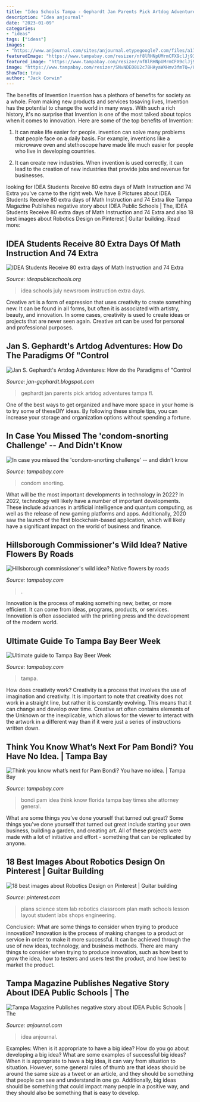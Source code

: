 ```yaml
---
title: "Idea Schools Tampa - Gephardt Jan Parents Pick Artdog Adventures Tampa Fl"
description: "Idea anjournal"
date: "2023-01-09"
categories:
- "ideas"
tags: ["ideas"]
images:
- "https://www.anjournal.com/sites/anjournal.etypegoogle7.com/files/a17c3278b2_Pc0010300.jpg"
featuredImage: "https://www.tampabay.com/resizer/nf8lRHNpUMrmCFX9clJj933zyGA=/900x0/smart/filters:quality(60)/s3.amazonaws.com/arc-wordpress-client-uploads/tbt/wp-content/uploads/2018/05/17201931/bondi.jpg"
featured_image: "https://www.tampabay.com/resizer/nf8lRHNpUMrmCFX9clJj933zyGA=/900x0/smart/filters:quality(60)/s3.amazonaws.com/arc-wordpress-client-uploads/tbt/wp-content/uploads/2018/05/17201931/bondi.jpg"
image: "https://www.tampabay.com/resizer/SNvNDEO8U2c78HAyaWXHmv3fmTQ=/800x450/smart/arc-anglerfish-arc2-prod-tbt.s3.amazonaws.com/public/LHXBB7XDWEI6TPHKIBWI6S7HAY.jpg"
ShowToc: true
author: "Jack Corwin"
---
```



The benefits of Invention
Invention has a plethora of benefits for society as a whole. From making new products and services tosaving lives, Invention has the potential to change the world in many ways. With such a rich history, it's no surprise that Invention is one of the most talked about topics when it comes to innovation. Here are some of the top benefits of Invention: 
1. It can make life easier for people. invention can solve many problems that people face on a daily basis. For example, inventions like a microwave oven and stethoscope have made life much easier for people who live in developing countries.

2. It can create new industries. When invention is used correctly, it can lead to the creation of new industries that provide jobs and revenue for businesses.

	

		
looking for IDEA Students Receive 80 extra days of Math Instruction and 74 Extra you've came to the right web. We have 8 Pictures about IDEA Students Receive 80 extra days of Math Instruction and 74 Extra like Tampa Magazine Publishes negative story about IDEA Public Schools | The, IDEA Students Receive 80 extra days of Math Instruction and 74 Extra and also 18 best images about Robotics Design on Pinterest | Guitar building. Read more:
		
    
## IDEA Students Receive 80 Extra Days Of Math Instruction And 74 Extra

<img loading=lazy src="http://c8ca6e5e43a19f2300e1-04b090f30fff5ccebaaf0de9c3c9c18a.r54.cf1.rackcdn.com/CREDO_170727_141844.jpg" onerror="this.onerror=null;this.src='https://tse1.mm.bing.net/th?id=OIP.ODjMU0MpNN0KifYllNR26AHaE8&amp;pid=15.1';" alt="IDEA Students Receive 80 extra days of Math Instruction and 74 Extra">

_Source: ideapublicschools.org_

>idea schools july newsroom instruction extra days. 

	

Creative art is a form of expression that uses creativity to create something new. It can be found in all forms, but often it is associated with artistry, beauty, and innovation. In some cases, creativity is used to create ideas or projects that are never seen again. Creative art can be used for personal and professional purposes.

    
## Jan S. Gephardt&#039;s Artdog Adventures: How Do The Paradigms Of &quot;Control

<img loading=lazy src="http://1.bp.blogspot.com/-Gm_WCxFHz1I/TbOa7GXRZLI/AAAAAAAAAPc/EcUY7V5wddc/s1600/TBO+Life+school-pick-up-cars-kids-parents.jpeg" onerror="this.onerror=null;this.src='https://tse2.mm.bing.net/th?id=OIP.sRd4_biAjy6JG18NPdfo0gHaKa&amp;pid=15.1';" alt="Jan S. Gephardt&#039;s Artdog Adventures: How do the Paradigms of &quot;Control">

_Source: jan-gephardt.blogspot.com_

>gephardt jan parents pick artdog adventures tampa fl. 

	

One of the best ways to get organized and have more space in your home is to try some of theseDIY ideas. By following these simple tips, you can increase your storage and organization options without spending a fortune.

    
## In Case You Missed The &#039;condom-snorting Challenge&#039; -- And Didn&#039;t Know

<img loading=lazy src="https://www.tampabay.com/resizer/UAhdSyipQUWAY_vB_tqHbLIB3yI=/800x450/smart/arc-anglerfish-arc2-prod-tbt.s3.amazonaws.com/public/NCKSJEGEREI6TKTRIBWI6S7HAY.jpg" onerror="this.onerror=null;this.src='https://tse2.mm.bing.net/th?id=OIP.lSRHPu1R6bM48ZOrp_EB5gHaEK&amp;pid=15.1';" alt="In case you missed the &#039;condom-snorting challenge&#039; -- and didn&#039;t know">

_Source: tampabay.com_

>condom snorting. 

	

What will be the most important developments in technology in 2022?
In 2022, technology will likely have a number of important developments. These include advances in artificial intelligence and quantum computing, as well as the release of new gaming platforms and apps. Additionally, 2020 saw the launch of the first blockchain-based application, which will likely have a significant impact on the world of business and finance.

    
## Hillsborough Commissioner&#039;s Wild Idea? Native Flowers By Roads

<img loading=lazy src="https://www.tampabay.com/resizer/34Z2qo19TF65ezsOKeyA8HNpmbw=/800x450/smart/arc-anglerfish-arc2-prod-tbt.s3.amazonaws.com/public/OHRQMZGKCII6TODGIBWI6S7HAY.jpg" onerror="this.onerror=null;this.src='https://tse1.mm.bing.net/th?id=OIP.HNhIQK1NoAfHAZ2MVbTYQAHaEK&amp;pid=15.1';" alt="Hillsborough commissioner&#039;s wild idea? Native flowers by roads">

_Source: tampabay.com_

>. 

	

Innovation is the process of making something new, better, or more efficient. It can come from ideas, programs, products, or services. Innovation is often associated with the printing press and the development of the modern world.

    
## Ultimate Guide To Tampa Bay Beer Week

<img loading=lazy src="https://www.tampabay.com/resizer/SNvNDEO8U2c78HAyaWXHmv3fmTQ=/800x450/smart/arc-anglerfish-arc2-prod-tbt.s3.amazonaws.com/public/LHXBB7XDWEI6TPHKIBWI6S7HAY.jpg" onerror="this.onerror=null;this.src='https://tse3.mm.bing.net/th?id=OIP.-ghpQQnsfJSwCVtiz0EuFAHaEK&amp;pid=15.1';" alt="Ultimate guide to Tampa Bay Beer Week">

_Source: tampabay.com_

>tampa. 

	

How does creativity work?
Creativity is a process that involves the use of imagination and creativity. It is important to note that creativity does not work in a straight line, but rather it is constantly evolving. This means that it can change and develop over time. Creative art often contains elements of the Unknown or the inexplicable, which allows for the viewer to interact with the artwork in a different way than if it were just a series of instructions written down.

    
## Think You Know What’s Next For Pam Bondi? You Have No Idea. | Tampa Bay

<img loading=lazy src="https://www.tampabay.com/resizer/nf8lRHNpUMrmCFX9clJj933zyGA=/900x0/smart/filters:quality(60)/s3.amazonaws.com/arc-wordpress-client-uploads/tbt/wp-content/uploads/2018/05/17201931/bondi.jpg" onerror="this.onerror=null;this.src='https://tse2.mm.bing.net/th?id=OIP.Z1EnjkM0kEa6JkmUH6fDIgHaE7&amp;pid=15.1';" alt="Think you know what’s next for Pam Bondi? You have no idea. | Tampa Bay">

_Source: tampabay.com_

>bondi pam idea think know florida tampa bay times she attorney general. 

	

What are some things you’ve done yourself that turned out great?
Some things you've done yourself that turned out great include starting your own business, building a garden, and creating art. All of these projects were made with a lot of initiative and effort - something that can be replicated by anyone.

    
## 18 Best Images About Robotics Design On Pinterest | Guitar Building

<img loading=lazy src="https://s-media-cache-ak0.pinimg.com/736x/62/05/0a/62050a6ffe5847a027ee48a4d695b382.jpg" onerror="this.onerror=null;this.src='https://tse1.mm.bing.net/th?id=OIP.OB_6odndTDjRwF82vWn81gHaDY&amp;pid=15.1';" alt="18 best images about Robotics Design on Pinterest | Guitar building">

_Source: pinterest.com_

>plans science stem lab robotics classroom plan math schools lesson layout student labs shops engineering. 

	

Conclusion: What are some things to consider when trying to produce innovation?
Innovation is the process of making changes to a product or service in order to make it more successful. It can be achieved through the use of new ideas, technology, and business methods. There are many things to consider when trying to produce innovation, such as how best to grow the idea, how to testers and users test the product, and how best to market the product.

    
## Tampa Magazine Publishes Negative Story About IDEA Public Schools | The

<img loading=lazy src="https://www.anjournal.com/sites/anjournal.etypegoogle7.com/files/a17c3278b2_Pc0010300.jpg" onerror="this.onerror=null;this.src='https://tse4.mm.bing.net/th?id=OIP.yiT7rKhnlioJx0jLtC8DawHaEZ&amp;pid=15.1';" alt="Tampa Magazine Publishes negative story about IDEA Public Schools | The">

_Source: anjournal.com_

>idea anjournal. 

	

Examples: When is it appropriate to have a big idea? How do you go about developing a big idea? What are some examples of successful big ideas?
When it is appropriate to have a big idea, it can vary from situation to situation. However, some general rules of thumb are that ideas should be around the same size as a tweet or an article, and they should be something that people can see and understand in one go. Additionally, big ideas should be something that could impact many people in a positive way, and they should also be something that is easy to develop.

